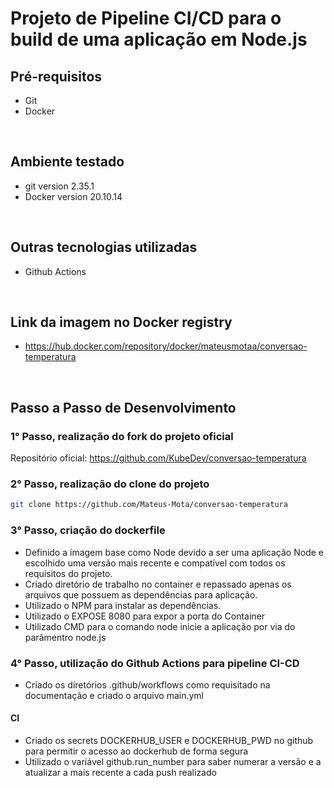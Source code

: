 # Projeto de Pipeline CI/CD para o build de uma aplicação em Node.js

## Pré-requisitos

* Git
* Docker

<br>

## Ambiente testado

* git version 2.35.1
* Docker version 20.10.14

<br>

## Outras tecnologias utilizadas

* Github Actions

<br>

## Link da imagem no Docker registry

* https://hub.docker.com/repository/docker/mateusmotaa/conversao-temperatura

<br>

## Passo a Passo de Desenvolvimento

### 1° Passo, realização do fork do projeto oficial
Repositório oficial: https://github.com/KubeDev/conversao-temperatura

### 2° Passo, realização do clone do projeto
~~~bash
git clone https://github.com/Mateus-Mota/conversao-temperatura
~~~

### 3° Passo, criação do dockerfile
* Definido a imagem base como Node devido a ser uma aplicação Node e escolhido uma versão mais recente e compatível com todos os requisitos do projeto.
* Criado diretório de trabalho no container e repassado apenas os arquivos que possuem as dependências para aplicação.
* Utilizado o NPM para instalar as dependências.
* Utilizado o EXPOSE 8080 para expor a porta do Container 
* Utilizado CMD para o comando node inicie a aplicação por via do parâmentro node.js


### 4° Passo, utilização do Github Actions para pipeline CI-CD
* Criado os diretórios .github/workflows como requisitado na documentação e criado o arquivo main.yml
#### CI
* Criado os secrets DOCKERHUB_USER e DOCKERHUB_PWD no github para permitir o acesso ao dockerhub de forma segura
* Utilizado o variável github.run_number para saber numerar a versão e a atualizar a mais recente a cada push realizado




